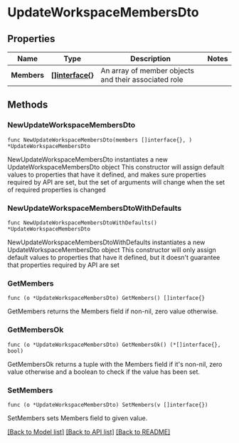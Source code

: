 # UpdateWorkspaceMembersDto

## Properties

Name | Type | Description | Notes
------------ | ------------- | ------------- | -------------
**Members** | [**[]interface{}**](Array.md) | An array of member objects and their associated role | 

## Methods

### NewUpdateWorkspaceMembersDto

`func NewUpdateWorkspaceMembersDto(members []interface{}, ) *UpdateWorkspaceMembersDto`

NewUpdateWorkspaceMembersDto instantiates a new UpdateWorkspaceMembersDto object
This constructor will assign default values to properties that have it defined,
and makes sure properties required by API are set, but the set of arguments
will change when the set of required properties is changed

### NewUpdateWorkspaceMembersDtoWithDefaults

`func NewUpdateWorkspaceMembersDtoWithDefaults() *UpdateWorkspaceMembersDto`

NewUpdateWorkspaceMembersDtoWithDefaults instantiates a new UpdateWorkspaceMembersDto object
This constructor will only assign default values to properties that have it defined,
but it doesn't guarantee that properties required by API are set

### GetMembers

`func (o *UpdateWorkspaceMembersDto) GetMembers() []interface{}`

GetMembers returns the Members field if non-nil, zero value otherwise.

### GetMembersOk

`func (o *UpdateWorkspaceMembersDto) GetMembersOk() (*[]interface{}, bool)`

GetMembersOk returns a tuple with the Members field if it's non-nil, zero value otherwise
and a boolean to check if the value has been set.

### SetMembers

`func (o *UpdateWorkspaceMembersDto) SetMembers(v []interface{})`

SetMembers sets Members field to given value.



[[Back to Model list]](../README.md#documentation-for-models) [[Back to API list]](../README.md#documentation-for-api-endpoints) [[Back to README]](../README.md)



